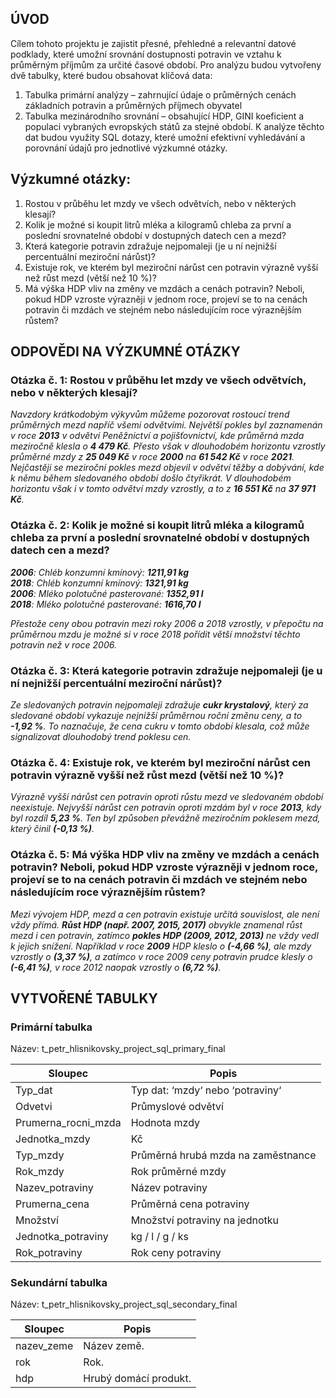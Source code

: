 ## ÚVOD 
Cílem tohoto projektu je zajistit přesné, přehledné a relevantní datové podklady, které umožní srovnání dostupnosti potravin ve vztahu k průměrným příjmům za určité časové období.
Pro analýzu budou vytvořeny dvě tabulky, které budou obsahovat klíčová data:
1.	Tabulka primární analýzy – zahrnující údaje o průměrných cenách základních potravin a průměrných příjmech obyvatel
2.	Tabulka mezinárodního srovnání – obsahující HDP, GINI koeficient a populaci vybraných evropských států za stejné období.
K analýze těchto dat budou využity SQL dotazy, které umožní efektivní vyhledávání a porovnání údajů pro jednotlivé výzkumné otázky.

## Výzkumné otázky:
1.	Rostou v průběhu let mzdy ve všech odvětvích, nebo v některých klesají?
2.	Kolik je možné si koupit litrů mléka a kilogramů chleba za první a poslední srovnatelné období v dostupných datech cen a mezd?
3.	Která kategorie potravin zdražuje nejpomaleji (je u ní nejnižší percentuální meziroční nárůst)?
4.	Existuje rok, ve kterém byl meziroční nárůst cen potravin výrazně vyšší než růst mezd (větší než 10 %)?
5.	Má výška HDP vliv na změny ve mzdách a cenách potravin? Neboli, pokud HDP vzroste výrazněji v jednom roce, projeví se to na cenách potravin či mzdách ve stejném nebo následujícím roce výraznějším růstem?

## ODPOVĚDI NA VÝZKUMNÉ OTÁZKY
### Otázka č. 1: Rostou v průběhu let mzdy ve všech odvětvích, nebo v některých klesají?
*Navzdory krátkodobým výkyvům můžeme pozorovat rostoucí trend průměrných mezd napříč všemi odvětvími. Největší pokles byl zaznamenán v roce **2013** v odvětví Peněžnictví a pojišťovnictví, kde průměrná mzda meziročně klesla o **4 479 Kč**. Přesto však v dlouhodobém horizontu vzrostly průměrné mzdy z **25 049 Kč** v roce **2000** na **61 542 Kč** v roce **2021**. Nejčastěji se meziroční pokles mezd objevil v odvětví těžby a dobývání, kde k němu během sledovaného období došlo čtyřikrát. V dlouhodobém horizontu však i v tomto odvětví mzdy vzrostly, a to z **16 551 Kč** na **37 971 Kč**.*

### Otázka č. 2: Kolik je možné si koupit litrů mléka a kilogramů chleba za první a poslední srovnatelné období v dostupných datech cen a mezd?
***2006**: Chléb konzumní kmínový: **1211,91 kg**  
**2018**: Chléb konzumní kmínový: **1321,91 kg**  
**2006**: Mléko polotučné pasterované: **1352,91 l**  
**2018**: Mléko polotučné pasterované: **1616,70 l***  

*Přestože ceny obou potravin mezi roky 2006 a 2018 vzrostly, v přepočtu na průměrnou mzdu je možné si v roce 2018 pořídit větší množství těchto potravin než v roce 2006.*

### Otázka č. 3: Která kategorie potravin zdražuje nejpomaleji (je u ní nejnižší percentuální meziroční nárůst)?
*Ze sledovaných potravin nejpomaleji zdražuje **cukr krystalový**, který za sledované období vykazuje nejnižší průměrnou roční změnu ceny, a to **-1,92 %**. To naznačuje, že cena cukru v tomto období klesala, což může signalizovat dlouhodobý trend poklesu cen.*

### Otázka č. 4: Existuje rok, ve kterém byl meziroční nárůst cen potravin výrazně vyšší než růst mezd (větší než 10 %)?
*Výrazně vyšší nárůst cen potravin oproti růstu mezd ve sledovaném období neexistuje. Nejvyšší nárůst cen potravin oproti mzdám byl v roce **2013**, kdy byl rozdíl **5,23 %**. Ten byl způsoben převážně meziročním poklesem mezd, který činil **(-0,13 %)**.* 

### Otázka č. 5: Má výška HDP vliv na změny ve mzdách a cenách potravin? Neboli, pokud HDP vzroste výrazněji v jednom roce, projeví se to na cenách potravin či mzdách ve stejném nebo následujícím roce výraznějším růstem?
*Mezi vývojem HDP, mezd a cen potravin existuje určitá souvislost, ale není vždy přímá. **Růst HDP (např. 2007, 2015, 2017)** obvykle znamenal růst mezd i cen potravin, zatímco **pokles HDP (2009, 2012, 2013)** ne vždy vedl k jejich snížení. Například v roce **2009** HDP kleslo o **(-4,66 %)**, ale mzdy vzrostly o **(3,37 %)**, a zatímco v roce 2009 ceny potravin prudce klesly o **(-6,41 %)**, v roce 2012 naopak vzrostly o **(6,72 %)**.*

## VYTVOŘENÉ TABULKY
### Primární tabulka
Název: t_petr_hlisnikovsky_project_sql_primary_final

| Sloupec             | Popis                                  |
|---------------------|----------------------------------------|
| Typ_dat             | Typ dat: ‘mzdy‘ nebo ‘potraviny‘       |
| Odvetvi             | Průmyslové odvětví                     |
| Prumerna_rocni_mzda | Hodnota mzdy                           |
| Jednotka_mzdy       | Kč                                     |
| Typ_mzdy            | Průměrná hrubá mzda na zaměstnance     |
| Rok_mzdy            | Rok průměrné mzdy                      |
| Nazev_potraviny     | Název potraviny                        |
| Prumerna_cena       | Průměrná cena potraviny                |
| Množství            | Množství potraviny na jednotku         |
| Jednotka_potraviny  | kg / l / g / ks                        |
| Rok_potraviny       | Rok ceny potraviny                     |

### Sekundární tabulka
Název: t_petr_hlisnikovsky_project_sql_secondary_final

| Sloupec      | Popis                    |
|--------------|--------------------------|
| nazev_zeme   | Název země.              |
| rok          | Rok.                     |
| hdp          | Hrubý domácí produkt.    |
